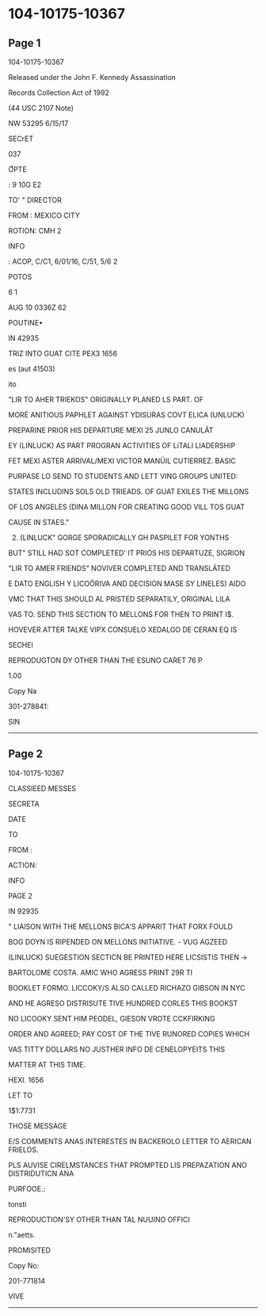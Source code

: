 # 104-10175-10367

## Page 1

104-10175-10367

Released under the John F. Kennedy Assassination

Records Collection Act of 1992

(44 USC 2107 Note)

NW 53295 6/15/17

SECrET

037

ỚPTE

: 9 10G E2

TO' " DIRECTOR

FROM : MEXICO CITY

ROTION: CMH 2

INFO

: ACOP, C/C1, 6/01/16, C/51, 5/6 2

POTOS

6 1

AUG 10 0336Z 62

POUTINE•

IN 42935

TRIZ INTO GUAT CITE PEX3 1656

es (aut 41503)

ito

"LIR TO AHER TRIEKOS" ORIGINALLY PLANED LS PART. OF

MORÉ ANITIOUS PAPHLET AGAINST YDISURAS COVT ELICA (UNLUCK)

PREPARINE PRIOR HIS DEPARTURE MEXI 25 JUNLO CANULÃT

EY (LINLUCK) AS PART PROGRAN ACTIVITIES OF LiTALI LIADERSHIP

FET MEXI ASTER ARRIVAL/MEXI VICTOR MANÜIL CUTIERREZ. BASIC

PURPASE LO SEND TO STUDENTS AND LETT VING GROUPS UNITED:

STATES INCLUDINS SOLS OLD TRIEADS. OF GUAT EXILES THE MILLONS

OF LOS ANGELES (DINA MILLON FOR CREATING GOOD VILL TOS GUAT

CAUSE IN STAES."

2. (LINLUCK" GORGE SPORADICALLY GH PASPILET FOR YONTHS

BUT" STILL HAD SOT COMPLETED' IT PRIOS HIS DEPARTUZE, SIGRION

"LIR TO AMER FRIENDS" NOVIVER COMPLETED AND TRANSLÄTED

E DATO ENGLISH Y LICOÕRIVA AND DECISION MASE SY LINELES) AIDO

VMC THAT THIS SHOULD AL PRISTED SEPARATILY, ORIGINAL LILA

VAS TO. SEND THIS SECTION TO MELLONS FOR THEN TO PRINT I$.

HOVEVER ATTER TALKE VIPX CONSUELO XEDALGO DE CERAN EQ IS

SECHEl

REPRODUGTON DY OTHER THAN THE ESUNO CARET 76 P

1.00

Copy Na

301-278841:

SIN

---

## Page 2

104-10175-10367

CLASSIEED MESSES

SECRETA

DATE

TO

FROM :

ACTION:

INFO

PAGE 2

IN 92935

" LIAISON WITH THE MELLONS BICA'S APPARIT THAT FORX FOULD

BOG DOYN IS RIPENDED ON MELLONS INITIATIVE. - VUG AGZEED

(LINLUCK) SUEGESTION SECTICN BE PRINTED HERE LICSISTIS THEN →

BARTOLOME COSTA. AMIC WHO AGRESS PRINT 29R TI

BOOKLET FORMO. LICCOKY/S ALSO CALLED RICHAZO GIBSON IN NYC

AND HE AGRESO DISTRISUTE TIVE HUNDRED CORLES THIS BOOKST

NO LICOOKY SENT HIM PEODEL, GIESON VROTE CCKFIRKING

ORDER AND AGREED; PAY COST OF THE TIVE RUNORED COPIES WHICH

VAS TITTY DOLLARS NO JUSTHER INFO DE CENELOPYEITS THIS

MATTER AT THIS TIME.

HEXI. 1656

LET TO

1$1:7731

THOSE MESSAGE

E/S COMMENTS ANAS INTERESTES IN BACKEROLO LETTER TO AERICAN FRIELOS.

PLS AUVISE CIRELMSTANCES THAT PROMPTED LIS PREPAZATION ANO DISTRIDUTICN ANA

PURFOOE.:

tonsti

REPRODUCTION'SY OTHER THAN TAL NUUINO OFFICI

n."aetts.

PROMISITED

Сору No:

201-771814

VIVE

---


